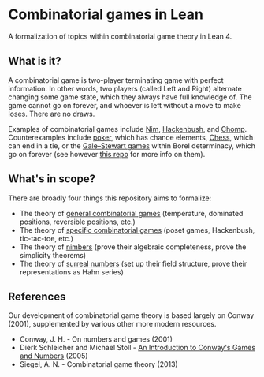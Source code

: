 # Combinatorial games in Lean

A formalization of topics within combinatorial game theory in Lean 4.

## What is it?

A combinatorial game is two-player terminating game with perfect information. In other words, two players (called Left and Right) alternate changing some game state, which they always have full knowledge of. The game cannot go on forever, and whoever is left without a move to make loses. There are no draws.

Examples of combinatorial games include [Nim](https://en.wikipedia.org/wiki/Nim), [Hackenbush](https://en.wikipedia.org/wiki/Hackenbush), and [Chomp](https://en.wikipedia.org/wiki/Chomp). Counterexamples include [poker](https://en.wikipedia.org/wiki/Poker), which has chance elements, [Chess](https://en.wikipedia.org/wiki/Chess), which can end in a tie, or the [Gale–Stewart games](https://en.wikipedia.org/wiki/Borel_determinacy_theorem#Gale%E2%80%93Stewart_games) within Borel determinacy, which go on forever (see however [this repo](https://github.com/sven-manthe/A-formalization-of-Borel-determinacy-in-Lean) for more info on them).

## What's in scope?

There are broadly four things this repository aims to formalize:

- The theory of [general combinatorial games](https://github.com/users/vihdzp/projects/3) (temperature, dominated positions, reversible positions, etc.)
- The theory of [specific combinatorial games](https://github.com/users/vihdzp/projects/7) (poset games, Hackenbush, tic-tac-toe, etc.)
- The theory of [nimbers](https://github.com/users/vihdzp/projects/8) (prove their algebraic completeness, prove the simplicity theorems)
- The theory of [surreal numbers](https://github.com/users/vihdzp/projects/9) (set up their field structure, prove their representations as Hahn series)

## References

Our development of combinatorial game theory is based largely on Conway (2001), supplemented by various other more modern resources.

* Conway, J. H. - On numbers and games (2001)
* Dierk Schleicher and Michael Stoll - [An Introduction to Conway's Games and Numbers](https://arxiv.org/abs/math/0410026) (2005)
* Siegel, A. N. - Combinatorial game theory (2013)